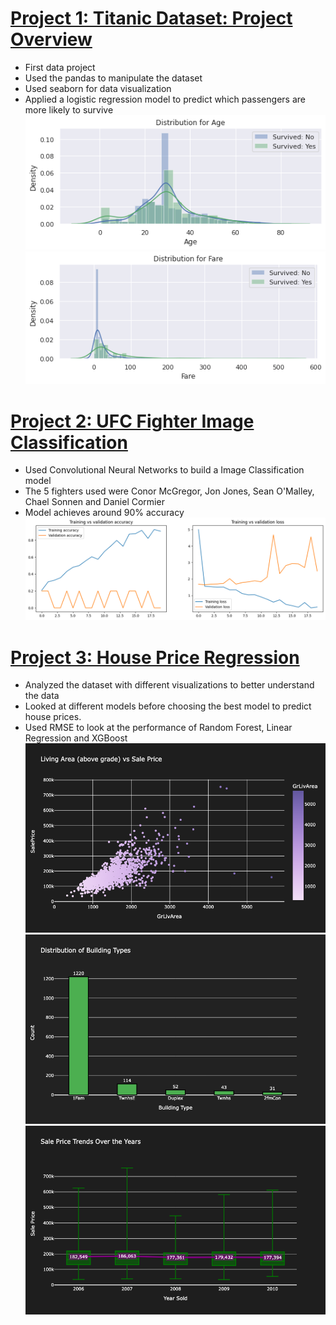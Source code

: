 # [Project 1: Titanic Dataset: Project Overview](https://github.com/jwchoi622/titanicdataset)
* First data project
* Used the pandas to manipulate the dataset
* Used seaborn for data visualization
* Applied a logistic regression model to predict which passengers are more likely to survive
![](/images/age.png)
![](/images/fare.png)

# [Project 2: UFC Fighter Image Classification](https://github.com/jwchoi622/fighterClassification)
* Used Convolutional Neural Networks to build a Image Classification model
* The 5 fighters used were Conor McGregor, Jon Jones, Sean O'Malley, Chael Sonnen and Daniel Cormier
* Model achieves around 90% accuracy 
![](/images/fightergraph.png)

# [Project 3: House Price Regression](https://github.com/jwchoi622/housePricing)
* Analyzed the dataset with different visualizations to better understand the data
* Looked at different models before choosing the best model to predict house prices. 
* Used RMSE to look at the performance of Random Forest, Linear Regression and XGBoost
![](/images/1.png)
![](/images/2.png)
![](/images/3.png)


<br>
<br>
